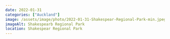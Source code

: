 ```yaml
---
date: 2022-01-31
categories: ["Auckland"]
image: /assets/image/photo/2022-01-31-Shakespear-Regional-Park-min.jpeg
imageAlt: Shakespearb Regional Park
location: Shakespear Regional Park
---
```

